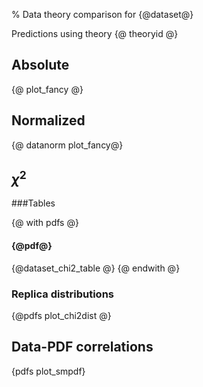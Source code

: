 % Data theory comparison for {@dataset@}

Predictions using theory {@ theoryid @}

Absolute
---------

{@ plot_fancy @}

Normalized
----------

{@ datanorm plot_fancy@}

$\chi^2$
----

###Tables

{@ with pdfs @}
#### {@pdf@}
{@dataset_chi2_table @}
{@ endwith @}

### Replica distributions

{@pdfs plot_chi2dist @}


Data-PDF correlations
---------------------

{pdfs plot_smpdf}
